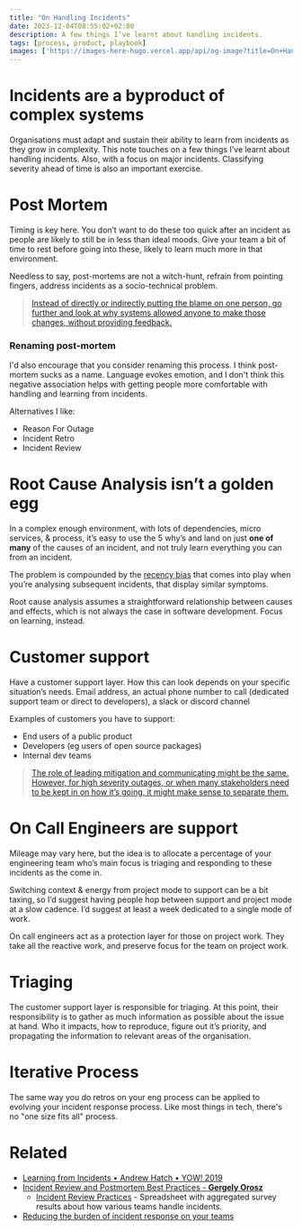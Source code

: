 ```yaml
---
title: "On Handling Incidents"
date: 2023-12-04T08:55:02+02:00
description: A few things I’ve learnt about handling incidents. 
tags: [process, product, playbook]
images: ['https://images-here-hugo.vercel.app/api/og-image?title=On+Handling+Incidents']
---
```


# Incidents are a byproduct of complex systems 
Organisations must adapt and sustain their ability to learn from incidents as they grow in complexity. This note touches on a few things I’ve learnt about handling incidents. Also, with a focus on major incidents. Classifying severity ahead of time is also an important exercise.

# Post Mortem
Timing is key here. You don’t want to do these too quick after an incident as people are likely to still be in less than ideal moods. Give your team a bit of time to rest before going into these, likely to learn much more in that environment. 

Needless to say, post-mortems are not a witch-hunt, refrain from pointing fingers, address incidents as a socio-technical problem.

> [Instead of directly or indirectly putting the blame on one person, go further and look at why systems allowed anyone to make those changes, without providing feedback.](https://newsletter.pragmaticengineer.com/p/incident-review-best-practices)

### Renaming post-mortem
I'd also encourage that you consider renaming this process. I think post-mortem sucks as a name.
Language evokes emotion, and I don't think this negative association helps with getting
people more comfortable with handling and learning from incidents.

Alternatives I like:
- Reason For Outage
- Incident Retro
- Incident Review

# Root Cause Analysis isn’t a golden egg
In a complex enough environment, with lots of dependencies, micro services, & process, it’s easy to use the 5 why’s and land on just **one of many** of the causes of an incident, and not truly learn everything you can from an incident. 

The problem is compounded by the [recency bias](https://en.wikipedia.org/wiki/Recency_bias) that comes into play when you’re analysing subsequent incidents, that display similar symptoms.

Root cause analysis assumes a straightforward relationship between causes and effects, which is not always the case in software development.
Focus on learning, instead.



# Customer support
Have a customer support layer. How this can look depends on your specific situation’s needs. Email address, an actual phone number to call (dedicated support team or direct to developers), a slack or discord channel

Examples of customers you have to support:
- End users of a public product
- Developers (eg users of open source packages)
- Internal dev teams

> [The role of leading mitigation and communicating might be the same. However, for high severity outages, or when many stakeholders need to be kept in on how it’s going, it might make sense to separate them.](https://newsletter.pragmaticengineer.com/p/incident-review-best-practices)

# On Call Engineers are support
Mileage may vary here, but the idea is to allocate a percentage of your engineering team who’s main focus is triaging and responding to these incidents as the come in.

Switching context & energy from project mode to support can be a bit taxing, so I’d suggest having people hop between support and project mode at a slow cadence. I’d suggest at least a week dedicated to a single mode of work.

On call engineers act as a protection layer for those on project work. They take all the reactive work, and preserve focus for the team on project work.
# Triaging
The customer support layer is responsible for triaging. At this point, their responsibility is to gather as much information as possible about the issue at hand. Who it impacts, how to reproduce, figure out it’s priority, and propagating the information to relevant areas of the organisation.

# Iterative Process
The same way you do retros on your eng process can be applied to evolving your
incident response process. Like most things in tech, there's no "one size fits all" process.

# Related
- [Learning from Incidents • Andrew Hatch • YOW! 2019](https://www.youtube.com/watch?v=TIL6UP9K-L4)
- [Incident Review and Postmortem Best Practices - **Gergely Orosz**](https://newsletter.pragmaticengineer.com/p/incident-review-best-practices)
  - [Incident Review Practices](https://docs.google.com/spreadsheets/d/1GPINipdf-l2H05iKOUbpkrqwlZ61ZCJDnwY5iE8LtRM/edit#gid=0) - 
  Spreadsheet with aggregated survey results about how various teams handle incidents.
- [Reducing the burden of incident response on your teams](https://www.youtube.com/watch?v=_XT3AkDMVoY)
